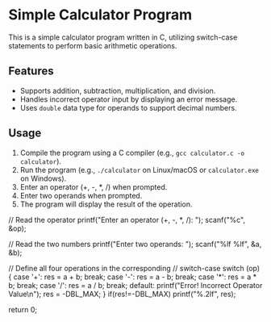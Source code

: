 # Simple Calculator Program

This is a simple calculator program written in C, utilizing switch-case statements to perform basic arithmetic operations.

## Features

- Supports addition, subtraction, multiplication, and division.
- Handles incorrect operator input by displaying an error message.
- Uses `double` data type for operands to support decimal numbers.

## Usage

1. Compile the program using a C compiler (e.g., `gcc calculator.c -o calculator`).
2. Run the program (e.g., `./calculator` on Linux/macOS or `calculator.exe` on Windows).
3. Enter an operator (+, -, \*, /) when prompted.
4. Enter two operands when prompted.
5. The program will display the result of the operation.

// Read the operator
printf("Enter an operator (+, -, *, /): ");
scanf("%c", &op);

// Read the two numbers
printf("Enter two operands: ");
scanf("%lf %lf", &a, &b);

// Define all four operations in the corresponding
// switch-case
switch (op) {
case '+':
    res = a + b;
    break;
case '-':
    res = a - b;
    break;
case '*':
     res = a * b;
    break;
case '/':
    res = a / b;
    break;
default:
    printf("Error! Incorrect Operator Value\n");
    res = -DBL_MAX;
}
if(res!=-DBL_MAX)
  printf("%.2lf", res);

return 0;
